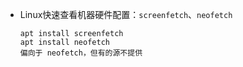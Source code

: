 - Linux快速查看机器硬件配置：`screenfetch`、`neofetch`

  ```
  apt install screenfetch
  apt install neofetch
  偏向于 neofetch，但有的源不提供
  ```

  ​

